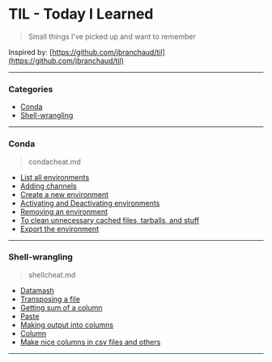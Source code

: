 # TIL - Today I Learned
> Small things I've picked up and want to remember

Inspired by: [https://github.com/jbranchaud/til](https://github.com/jbranchaud/til)

---
### Categories

* [Conda](#conda)
* [Shell-wrangling](#shell-wrangling)

---
### Conda
> condacheat.md

 * [List all environments](conda#List-all-environments)
 * [Adding channels](conda#Adding-channels)
 * [Create a new environment](conda#Create-a-new-environment)
 * [Activating and Deactivating environments](conda#Activating-and-Deactivating-environments)
 * [Removing an environment](conda#Removing-an-environment)
 * [To clean unnecessary cached files, tarballs, and stuff](conda#To-clean-unnecessary-cached-files,-tarballs,-and-stuff)
 * [Export the environment](conda#Export-the-environment)

---
### Shell-wrangling
> shellcheat.md

* [Datamash](shell-wrangling#Datamash)
 * [Transposing a file](shell-wrangling#Transposing-a-file)
 * [Getting sum of a column](shell-wrangling#Getting-sum-of-a-column)
* [Paste](shell-wrangling#Paste)
 * [Making output into columns](shell-wrangling#Making-output-into-columns)
* [Column](shell-wrangling#Column)
 * [Make nice columns in csv files and others](shell-wrangling#Make-nice-columns-in-csv-files-and-others)

---
